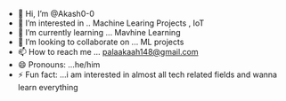 - 👋 Hi, I’m @Akash0-0
- 👀 I’m interested in .. Machine Learing Projects , IoT
- 🌱 I’m currently learning ... Mavhine Learning
- 💞️ I’m looking to collaborate on ... ML projects
- 📫 How to reach me ... palaakaah148@gmail.com
- 😄 Pronouns: ...he/him
- ⚡ Fun fact: ...i am interested in almost all tech related fields and wanna learn everything

<!---
Akash0-0/Akash0-0 is a ✨ special ✨ repository because its `README.md` (this file) appears on your GitHub profile.
You can click the Preview link to take a look at your changes.
--->
